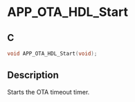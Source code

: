 # APP_OTA_HDL_Start

## C

```c
void APP_OTA_HDL_Start(void);
```

## Description

Starts the OTA timeout timer.

